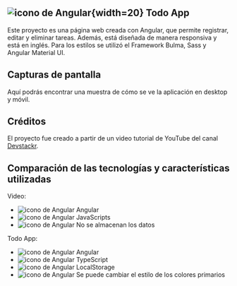 ## ![icono de Angular](https://i.ibb.co/31pNJZ5/Angular-25px.png){width=20} Todo App

Este proyecto es una página web creada con Angular, que permite registrar, editar y eliminar tareas. Además, está diseñada de manera responsiva y está en inglés. Para los estilos se utilizó el Framework Bulma, Sass y Angular Material UI.

## Capturas de pantalla

Aquí podrás encontrar una muestra de cómo se ve la aplicación en desktop y móvil.

## Créditos

El proyecto fue creado a partir de un video tutorial de YouTube del canal [Devstackr](https://www.youtube.com/watch?v=gvWxMQ_Zios).

## Comparación de las tecnologías y características utilizadas

Video:

- ![icono de Angular](https://i.ibb.co/31pNJZ5/Angular-25px.png) Angular
- ![icono de Angular](https://i.ibb.co/31pNJZ5/Angular-25px.png) JavaScripts
- ![icono de Angular](https://i.ibb.co/31pNJZ5/Angular-25px.png) No se almacenan los datos

Todo App:

- ![icono de Angular](https://i.ibb.co/31pNJZ5/Angular-25px.png) Angular
- ![icono de Angular](https://i.ibb.co/31pNJZ5/Angular-25px.png) TypeScript
- ![icono de Angular](https://i.ibb.co/31pNJZ5/Angular-25px.png) LocalStorage
- ![icono de Angular](https://i.ibb.co/31pNJZ5/Angular-25px.png) Se puede cambiar el estilo de los colores primarios
